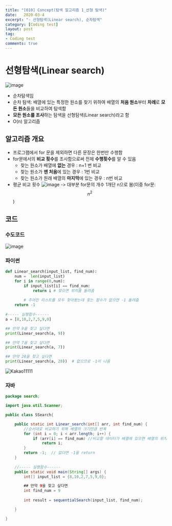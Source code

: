 ```yaml
---
title: "[010] Concept(탐색 알고리즘 1_선형 탐색)"
date:   2020-03-4
excerpt: "- 선형탐색(Linear search), 순차탐색"
category: [Coding test]
layout: post
tag:
- Coding test
comments: true
---
```



# 선형탐색(Linear search)  
![image](https://user-images.githubusercontent.com/76824611/120936884-45a45300-c745-11eb-8dd4-b1cffae449fe.png)
* 순차탐색임    
 * 순차 탐색: 배열에 있는 특정한 원소를 찾기 위하여 배열의 **처음 원소**부터 **차례**로 **모든 원소**들을 비교하여 탐색함    
* **모든 원소를 조사**하는 탐색을 선형탐색(Linear search)라고 함
* O(n) 알고리즘    

## 알고리즘 개요
* 프로그램에서 for 문을 제외하면 다른 문장은 한번만 수행함     
* for문에서의 **비교 횟수**를 조사함으로써 전체 **수행횟수**를 알 수 있음     
  * 찾는 원소가 배열에 **없는** 경우 : n+1 번 비교      
  * 찾는 원소가 **맨 처음**에 있는 경우 : 1번 비교       
  * 찾는 원소가 원래 배열의 **마지막**에 있는 경우 : n번 비교     
* 평균 비교 횟수
  ![image](https://user-images.githubusercontent.com/76824611/120936749-6ddf8200-c744-11eb-9e95-f785b0561cec.png)
  -> 대부분 for문의 개수 1개단 n으로 봄(이중 for문: $$n^2$$)

## 코드
### 수도코드
![image](https://user-images.githubusercontent.com/76824611/120936782-9cf5f380-c744-11eb-8c1b-c3eccac5f9bc.png)

### 파이썬
```python
def Linear_search(input_list, find_num):
    num =  len(input_list)
    for i in range(0,num):
        if input_list[i] == find_num:
            return i # 찾으면 위치를 돌려줌
    
        # 주어진 리스트를 모두 찾아봤는데 찾는 함수가 없으면 -1 돌려줌
    return -1
    
#----- 실행함수------
a = [8,10,2,7,5,9,0]

## 만약 9을 찾고 싶다면
print(Linear_search(a, 9))

## 만약 7을 찾고 싶다면
print(Linear_search(a, 7))

## 만약 28을 찾고 싶다면
print(Linear_search(a, 28))  # 없으므로 -1이 나옴
```

![Kakao11111](https://user-images.githubusercontent.com/76824611/120938039-d847f080-c74b-11eb-98d9-d51ab73b9912.gif)




### 자바
```java
package search;

import java.util.Scanner;

public class SSearch{

    public static int Linear_search(int[] arr, int find_num) {
        //순서대로 비교하기 위해 배열의 크기만큼 반복
        for (int i = 0; i < arr.length; i++) { 
            if (arr[i] == find_num) //비교할 데이터가 배열에 있으면 배열의 위치를 return
                return i;
        }
        return -1;  // 없다면 -1을 return
    }
    
    //----- 실행함수------
    public static void main(String[] args) {
        int[] input_list = {8,10,2,7,5,9,0};

        ## 만약 9을 찾고 싶다면       
        int find_num = 9
      
        int result = sequentialSearch(input_list, find_num);

    }

}
```
